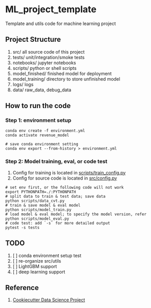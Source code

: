 # ML_project_template
Template and utils code for machine learning project

## Project Structure
1. src/ all source code of this project 
2. tests/ unit/integration/smoke tests
3. notebooks/ jupyter notebooks 
4. scripts/ python or shell scripts
5. model_finished/ finished model for deployment
6. model_training/ directory to store unfinished model
7. logs/ logs 
8. data/ raw_data, debug_data


## How to run the code

### Step 1: environment setup
```shell script
conda env create -f environment.yml
conda activate revenue_model

# save conda environment setting
conda env export --from-history > environment.yml
```
### Step 2: Model training, eval, or code test

1. Config for training is located in [scripts/train_config.py](scripts/train_config.py)
2. Config for source code is located in [src/config.py](src/config.py)

```shell script
# set env first, or the following code will not work
export PYTHONPATH=./:PYTHONPATH
# split data to train & test data; save data
python scripts/data_cvt.py
# train & save model & eval model
python scripts/model_train.py
# load model & eval model; to specify the model version, refer 
python scripts/model_eval.py 
# code test: add `-s` for more detailed output
pytest -s tests
```

## TODO

1. [ ] conda environment setup test
2. [ ] re-organize src/utils
3. [ ] LightGBM support
4. [ ] deep learning support



## Reference 

1. [Cookiecutter Data Science Project](https://drivendata.github.io/cookiecutter-data-science/)
